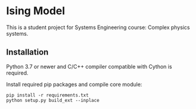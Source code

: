 # Ising Model
This is a student project for Systems Engineering course: Complex physics systems.

## Installation

Python 3.7 or newer and C/C++ compiler compatible with Cython is required.

Install required pip packages and compile core module:
```
pip install -r requirements.txt
python setup.py build_ext --inplace
```